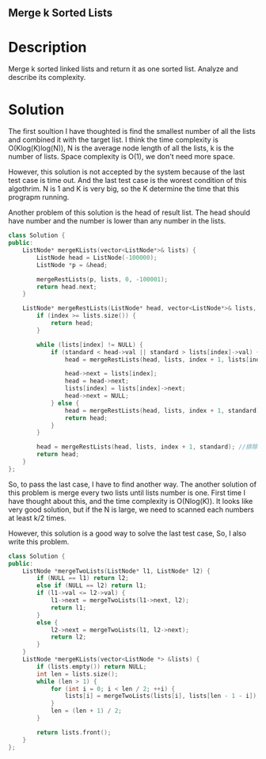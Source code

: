 Merge k Sorted Lists
---

# Description

Merge k sorted linked lists and return it as one sorted list. Analyze and describe its complexity.

# Solution

The first soultion I have thoughted is find the smallest number of all the lists and combined it with the target list. I think the time complexity is O(Klog(K)log(N)), N is the average node length of all the lists, k is the number of lists. Space complexity is O(1), we don't need more space.

However, this solution is not accepted by the system because of the last test case is time out. And the last test case is the worest condition of this algothrim. N is 1 and K is very big, so the K determine the time that this prograpm running.

Another problem of this solution is the head of result list. The head should have number and the number is lower than any number in the lists.

``` C++
class Solution {
public:
    ListNode* mergeKLists(vector<ListNode*>& lists) {
        ListNode head = ListNode(-100000);
        ListNode *p = &head;

        mergeRestLists(p, lists, 0, -100001);
        return head.next;
    }

    ListNode* mergeRestLists(ListNode* head, vector<ListNode*>& lists, int index, int standard) {
        if (index >= lists.size()) {
            return head;
        }

        while (lists[index] != NULL) {
            if (standard < head->val || standard > lists[index]->val) {
                head = mergeRestLists(head, lists, index + 1, lists[index]->val);

                head->next = lists[index];
                head = head->next;
                lists[index] = lists[index]->next;
                head->next = NULL;
            } else {
                head = mergeRestLists(head, lists, index + 1, standard);
                return head;
            }
        }

        head = mergeRestLists(head, lists, index + 1, standard); //排除之后还有
        return head;
    }
};
```

So, to pass the last case, I have to find another way. The another solution of this problem is merge every two lists until lists number is one. First time I have thought about this, and the time complexity is O(Nlog(K)). It looks like very good solution, but if the N is large, we need to scanned each numbers at least k/2 times.

However, this solution is a good way to solve the last test case, So, I also write this problem.

``` C++
class Solution {
public:
    ListNode *mergeTwoLists(ListNode* l1, ListNode* l2) {
        if (NULL == l1) return l2;
        else if (NULL == l2) return l1;
        if (l1->val <= l2->val) {
            l1->next = mergeTwoLists(l1->next, l2);
            return l1;
        }
        else {
            l2->next = mergeTwoLists(l1, l2->next);
            return l2;
        }
    }
    ListNode *mergeKLists(vector<ListNode *> &lists) {
        if (lists.empty()) return NULL;
        int len = lists.size();
        while (len > 1) {
            for (int i = 0; i < len / 2; ++i) {
                lists[i] = mergeTwoLists(lists[i], lists[len - 1 - i]);
            }
            len = (len + 1) / 2;
        }

        return lists.front();
    }
};
```
